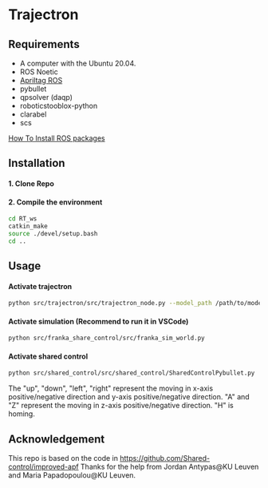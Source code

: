 # Trajectron

## Requirements

-   A computer with the Ubuntu 20.04.
-   ROS Noetic
-   [Apriltag ROS](https://github.com/AprilRobotics/apriltag_ros)
-   pybullet
-   qpsolver (daqp)
-   roboticstooblox-python
-   clarabel
-   scs

[How To Install ROS packages](https://industrial-training-master.readthedocs.io/en/melodic/_source/session1/Installing-Existing-Packages.html)

## Installation

#### 1. Clone Repo 

#### 2. Compile the environment

```bash
cd RT_ws
catkin_make
source ./devel/setup.bash
cd ..
```

## Usage
#### Activate trajectron

``` bash
python src/trajectron/src/trajectron_node.py --model_path /path/to/model
```

#### Activate simulation (Recommend to run it in VSCode)

``` bash
python src/franka_share_control/src/franka_sim_world.py 
```

#### Activate shared control

``` bash
python src/shared_control/src/shared_control/SharedControlPybullet.py
```

The "up", "down", "left", "right" represent the moving in x-axis positive/negative direction and y-axis positive/negative direction. "A" and "Z" represent the moving in z-axis positive/negative direction. "H" is homing. 

## Acknowledgement

This repo is based on the code in https://github.com/Shared-control/improved-apf
Thanks for the help from Jordan Antypas@KU Leuven and Maria Papadopoulou@KU Leuven.